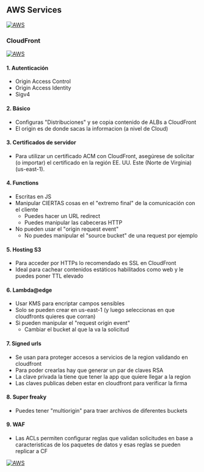 ## AWS Services
[![AWS](https://img.shields.io/badge/AWS_Services-ff9900?style=for-the-badge&logo=amazon&logoColor=white&labelColor=101010)](https://github.com/Alberto-mt/AWS/blob/main/Apuntes_Servicios/index.md)

### CloudFront
[![AWS](https://img.shields.io/badge/CloudFront-44c04c?style=for-the-badge&logo=amazon&logoColor=white&labelColor=101010)](https://github.com/Alberto-mt/AWS/blob/main/Apuntes_Servicios/categories/CloudFront.md)

#### 1.  Autenticación
- Origin Access Control
- Origin Access Identity
- Sigv4

#### 2. Básico
- Configuras "Distribuciones" y se copia contenido de ALBs a CloudFront
- El origin es de donde sacas la informacion (a nivel de Cloud)

#### 3. Certificados de servidor
- Para utilizar un certificado ACM con CloudFront, asegúrese de solicitar (o importar) el certificado en la región EE. UU. Este (Norte de Virginia) (us-east-1).

#### 4. Functions
- Escritas en JS
- Manipular CIERTAS cosas en el "extremo final" de la comunicación con el cliente
  - Puedes hacer un URL redirect
  - Puedes manipular las cabeceras HTTP
- No pueden usar  el "origin request event"
  - No puedes manipular el "source bucket" de una request por ejemplo

#### 5. Hosting S3
- Para acceder por HTTPs lo recomendado es SSL en CloudFront
- Ideal para cachear contenidos estáticos habilitados como web y le puedes poner TTL elevado

#### 6. Lambda@edge
- Usar KMS para encriptar campos sensibles
- Solo se pueden crear en us-east-1 (y luego seleccionas en que cloudfronts quieres que corran)
- Si pueden manipular el "request origin event"
  - Cambiar el bucket al que la va la solicitud

#### 7. Signed urls
- Se usan para proteger accesos a servicios de la region validando en cloudfront
- Para poder crearlas hay que generar un par de claves RSA
- La clave privada la tiene que tener la app que quiere llegar a la region
- Las claves publicas deben estar en cloudfront para verificar la firma

#### 8. Super freaky
- Puedes tener "multiorigin" para traer archivos de diferentes buckets

#### 9. WAF
- Las ACLs permiten configurar reglas que validan solicitudes en base a caracteristicas de los paquetes de datos y esas reglas se pueden replicar a CF

[![AWS](https://img.shields.io/badge/CloudFront-44c04c?style=for-the-badge&label=&#9650;&logoColor=white&labelColor=101010)](https://github.com/Alberto-mt/AWS/blob/main/Apuntes_Servicios/categories/CloudFront.md)

